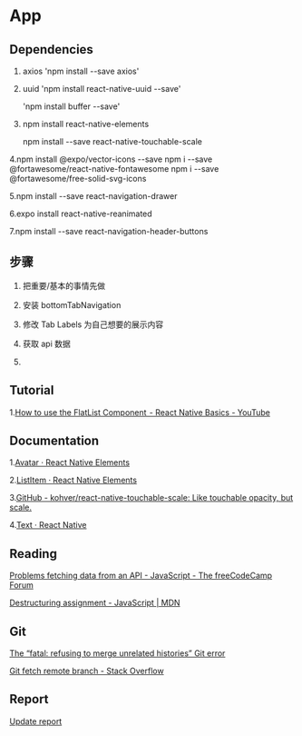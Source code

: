 # App

## Dependencies

1. axios 'npm install --save axios'

2. uuid 'npm install react-native-uuid --save'

   'npm install buffer --save'

3. npm install react-native-elements

   npm install --save react-native-touchable-scale

<!-- icons -->

4.npm install @expo/vector-icons --save
npm i --save @fortawesome/react-native-fontawesome
npm i --save @fortawesome/free-solid-svg-icons

5.npm install --save react-navigation-drawer

6.expo install react-native-reanimated

7.npm install --save react-navigation-header-buttons

## 步骤

1. 把重要/基本的事情先做

2. 安装 bottomTabNavigation

3. 修改 Tab Labels 为自己想要的展示内容

4. 获取 api 数据

5.

## Tutorial

1.[How to use the FlatList Component  - React Native Basics - YouTube](https://www.youtube.com/watch?v=r-ENJLGrd3s)

## Documentation

1.[Avatar · React Native Elements](https://react-native-training.github.io/react-native-elements/docs/avatar.html)

2.[ListItem · React Native Elements](https://react-native-training.github.io/react-native-elements/docs/listitem.html)

3.[GitHub - kohver/react-native-touchable-scale: Like touchable opacity, but scale.](https://github.com/kohver/react-native-touchable-scale)

4.[Text · React Native](https://facebook.github.io/react-native/docs/text#style)

## Reading

[Problems fetching data from an API - JavaScript - The freeCodeCamp Forum](https://www.freecodecamp.org/forum/t/problems-fetching-data-from-an-api/227186/5)

[Destructuring assignment - JavaScript | MDN](https://developer.mozilla.org/en-US/docs/Web/JavaScript/Reference/Operators/Destructuring_assignment)

## Git

[The “fatal: refusing to merge unrelated histories” Git error](https://www.educative.io/edpresso/the-fatal-refusing-to-merge-unrelated-histories-git-error)

[Git fetch remote branch - Stack Overflow](https://stackoverflow.com/questions/9537392/git-fetch-remote-branch)

## Report

[Update report](/report.md)
